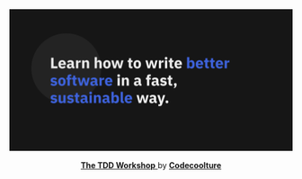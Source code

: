 <a href="https://tddworkshop.com" target="_blank">
  <img src="./.github/img/cover.png" />
</a>

<p align="center">
  <a href="https://tddworkshop.com" target="_blank">
    <strong>The TDD Workshop</strong>
  </a> by
  <a href="https://codecoolture.com" target="_blank">
    <strong>Codecoolture</strong>
  </a>
</p>
